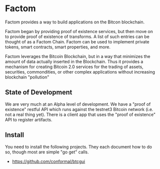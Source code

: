 Factom
===========

Factom provides a way to build applications on the Bitcon blockchain. 

Factom began by providing proof of existence services, but then move on to provide proof of existence of transforms.  A list of such entries can be thought of as a Factom Chain.  Factom can be used to implement private tokens, smart contracts, smart properties, and more.

Factom leverages the Bitcoin Blockchain, but in a way that minimizes the amount of data actually inserted in the Blockchain.  Thus it provides a mechanism for creating Bitcoin 2.0 services for the trading of assets, securities, commondities, or other complex applications without increasing blockchain "pollution"

State of Development
--------------------

We are very much at an Alpha level of development.  We have a "proof of existence" restful API which runs against the testnet3 Bitcoin network (i.e. not a real thing yet).  There is a client app that uses the "proof of existence" API to register artifacts.


Install
-------

You need to install the following projects.  They each document how to do so, though most are simple "go get" calls.

* https://github.com/conformal/btcgui


